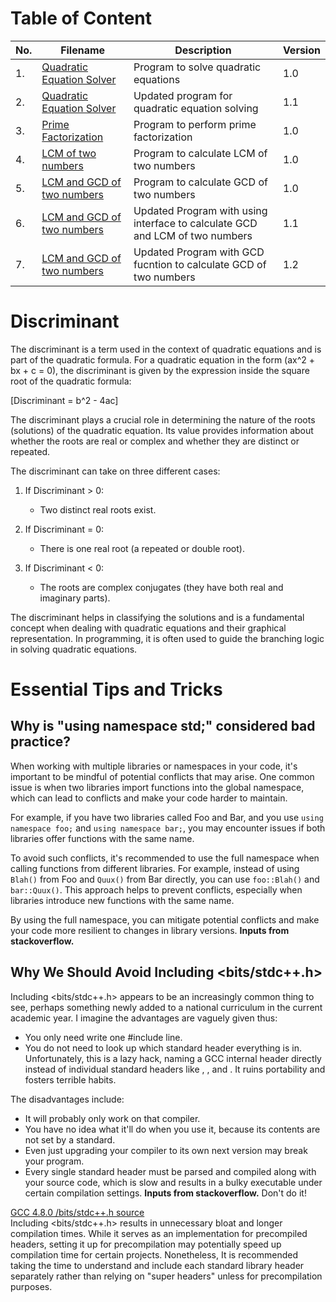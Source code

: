 # Table of Content

| No. | Filename                                             | Description                                      | Version |
|-----|------------------------------------------------------|--------------------------------------------------|---------|
| 1.  | [Quadratic Equation Solver ](./Quadratic_Equation_Solver_V1.0.cpp) | Program to solve quadratic equations     | 1.0     |
| 2.  | [Quadratic Equation Solver](./Quadratic_Equation_Solver_V1.1.cpp) | Updated program for quadratic equation solving     | 1.1     |
| 3.  | [Prime Factorization](./Prime_Factorization_V1.0.cpp) | Program to perform prime factorization            | 1.0     |
| 4.  | [LCM of two numbers](./LCM_two_numbers_V1.0.cpp)         | Program to calculate LCM of two numbers           | 1.0     |
| 5.  | [LCM and GCD of two numbers](./GCD_two_numbers_V1.0.cpp)         | Program to calculate GCD of two numbers           | 1.0     |
| 6.  | [LCM and GCD of two numbers](./GCD_LCM_two_numbers_V1.1.cpp) | Updated Program with using interface to calculate GCD and LCM of two numbers   | 1.1     |
| 7.  | [LCM and GCD of two numbers](./GCD_LCM_two_numbers_V1.2.cpp) | Updated Program with GCD fucntion to calculate GCD of two numbers      | 1.2     |

# Discriminant

The discriminant is a term used in the context of quadratic equations and is part of the quadratic formula. For a quadratic equation in the form (ax^2 + bx + c = 0), the discriminant is given by the expression inside the square root of the quadratic formula:

[Discriminant = b^2 - 4ac]

The discriminant plays a crucial role in determining the nature of the roots (solutions) of the quadratic equation. Its value provides information about whether the roots are real or complex and whether they are distinct or repeated.

The discriminant can take on three different cases:

1. If Discriminant > 0:
   - Two distinct real roots exist.

2. If Discriminant = 0:
   - There is one real root (a repeated or double root).

3. If Discriminant < 0:
   - The roots are complex conjugates (they have both real and imaginary parts).

The discriminant helps in classifying the solutions and is a fundamental concept when dealing with quadratic equations and their graphical representation. In programming, it is often used to guide the branching logic in solving quadratic equations.

# Essential Tips and Tricks

## **Why is "using namespace std;" considered bad practice?**

When working with multiple libraries or namespaces in your code, it's important to be mindful of potential conflicts that may arise. One common issue is when two libraries import functions into the global namespace, which can lead to conflicts and make your code harder to maintain.

For example, if you have two libraries called Foo and Bar, and you use `using namespace foo;` and `using namespace bar;`, you may encounter issues if both libraries offer functions with the same name.

To avoid such conflicts, it's recommended to use the full namespace when calling functions from different libraries. For example, instead of using `Blah()` from Foo and `Quux()` from Bar directly, you can use `foo::Blah()` and `bar::Quux()`. This approach helps to prevent conflicts, especially when libraries introduce new functions with the same name.

By using the full namespace, you can mitigate potential conflicts and make your code more resilient to changes in library versions.
**Inputs from stackoverflow.**

## Why We  Should Avoid Including <bits/stdc++.h>

Including <bits/stdc++.h> appears to be an increasingly common thing to see, perhaps something newly added to a national curriculum in the current academic year.
I imagine the advantages are vaguely given thus:
- You only need write one #include line.
- You do not need to look up which standard header everything is in.
Unfortunately, this is a lazy hack, naming a GCC internal header directly instead of individual standard headers like <string>, <iostream>, and <vector>. It ruins portability and fosters terrible habits.

The disadvantages include:
- It will probably only work on that compiler.
- You have no idea what it'll do when you use it, because its contents are not set by a standard.
- Even just upgrading your compiler to its own next version may break your program.
- Every single standard header must be parsed and compiled along with your source code, which is slow and results in a bulky executable under certain compilation settings. **Inputs from stackoverflow.**
Don't do it!

[GCC 4.8.0 /bits/stdc++.h source](https://gcc.gnu.org/onlinedocs/gcc-4.8.0/libstdc++/api/a01541_source.html)
<br>
Including <bits/stdc++.h> results in unnecessary bloat and longer compilation times. While it serves as an implementation for precompiled headers, setting it up for precompilation may potentially speed up compilation time for certain projects. Nonetheless, It is recommended taking the time to understand and include each standard library header separately rather than relying on "super headers" unless for precompilation purposes.

